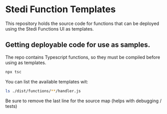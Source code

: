 # Stedi Function Templates

This repository holds the source code for functions that can be deployed using the Stedi Functions UI as templates.

## Getting deployable code for use as samples.

The repo contains Typescript functions, so they must be compiled before using as templates.

```bash
npx tsc
```

You can list the available templates wit:

```bash
ls ./dist/functions/**/handler.js
```

Be sure to remove the last line for the source map (helps with debugging / tests)
